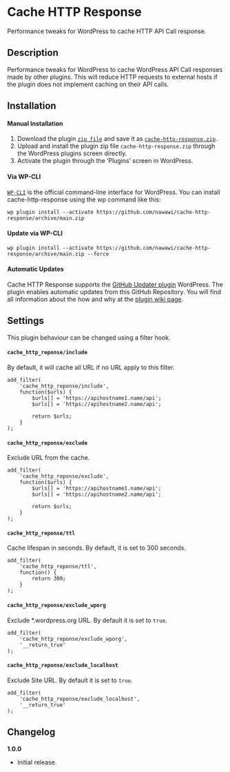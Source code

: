 # Cache HTTP Response
Performance tweaks for WordPress to cache HTTP API Call response.

## Description

Performance tweaks for WordPress to cache WordPress API Call responses made by other plugins. This will reduce HTTP requests to external hosts if the plugin does not implement caching on their API calls.

## Installation

#### Manual Installation

1. Download the plugin [`zip file`](https://github.com/nawawi/cache-http-response/archive/main.zip) and save it as [`cache-http-response.zip`](https://github.com/nawawi/cache-http-response/archive/main.zip).
1. Upload and install the plugin zip file `cache-http-response.zip` through the WordPress plugins screen directly.
2. Activate the plugin through the ‘Plugins’ screen in WordPress.

#### Via WP-CLI
[`WP-CLI`](http://wp-cli.org/) is the official command-line interface for WordPress. You can install cache-http-response using the wp command like this:

```wp plugin install --activate https://github.com/nawawi/cache-http-response/archive/main.zip```

#### Update via WP-CLI
```wp plugin install --activate https://github.com/nawawi/cache-http-response/archive/main.zip --force```

#### Automatic Updates
Cache HTTP Response supports the [GitHub Updater plugin](https://github.com/afragen/github-updater) WordPress. The plugin enables automatic updates from this GitHub Repository. You will find all information about the how and why at the [plugin wiki page](https://github.com/afragen/github-updater/wiki).

## Settings

This plugin behaviour can be changed using a filter hook.

#### `cache_http_reponse/include`  
By default, it will cache all URL if no URL apply to this filter.

```
add_filter(
    'cache_http_reponse/include',
    function($urls) {
        $urls[] = 'https://apihostname1.name/api';
        $urls[] = 'https://apihostname2.name/api';

        return $urls;
    }
);
```

#### `cache_http_reponse/exclude`  
Exclude URL from the cache.

```
add_filter(
    'cache_http_reponse/exclude',
    function($urls) {
        $urls[] = 'https://apihostname1.name/api';
        $urls[] = 'https://apihostname2.name/api';

        return $urls;
    }
);
```

#### `cache_http_reponse/ttl`  
Cache lifespan in seconds. By default, it is set to 300 seconds.

```
add_filter(
    'cache_http_reponse/ttl',
    function() {
        return 300;
    }
);
```

#### `cache_http_reponse/exclude_wporg`  
Exclude *.wordpress.org URL. By default it is set to `true`.

```
add_filter(
    'cache_http_reponse/exclude_wporg',
    '__return_true'
);
```

#### `cache_http_reponse/exclude_localhost`  
Exclude Site URL. By default it is set to `true`.

```
add_filter(
    'cache_http_reponse/exclude_localhost',
    '__return_true'
);
```

## Changelog

**1.0.0**
* Initial release.
